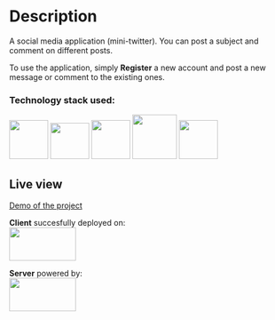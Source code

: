 # Description 
A social media application (mini-twitter). You can post a subject and comment on different posts. 

To use the application, simply **Register** a new account and post a new message or comment to the existing ones. 

### Technology stack used: 
<a href="https://graphql.org/"><img src="https://upload.wikimedia.org/wikipedia/commons/thumb/1/17/GraphQL_Logo.svg/2048px-GraphQL_Logo.svg.png" width="70" height="70"/></a> <a href="https://reactjs.org/"><img src="https://upload.wikimedia.org/wikipedia/commons/thumb/a/a7/React-icon.svg/2300px-React-icon.svg.png" width="70" height="65"/></a> <a href="https://nodejs.org/en/"><img src="https://seeklogo.com/images/N/nodejs-logo-FBE122E377-seeklogo.com.png" width="70" height="70"/></a> <a href="https://www.mongodb.com/"><img src="https://infinapps.com/wp-content/uploads/2018/10/mongodb-logo.png" width="80" height="80"/></a> <a href="https://react.semantic-ui.com/"><img src="https://react.semantic-ui.com/logo.png" width="70" height="70"/></a>

## Live view 

[Demo of the project](https://eclectic-daifuku-e4fa37.netlify.app/) 

**Client** succesfully deployed on: \
<img src="https://upload.wikimedia.org/wikipedia/commons/thumb/b/b8/Netlify_logo.svg/2560px-Netlify_logo.svg.png" width="120" height="60"></a>

**Server** powered by: \
<img src="https://upload.wikimedia.org/wikipedia/commons/thumb/e/ec/Heroku_logo.svg/2560px-Heroku_logo.svg.png" width="120" height="60"></a>
